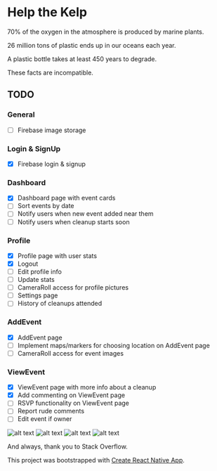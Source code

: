 # Help the Kelp
70% of the oxygen in the atmosphere is produced by marine plants.

26 million tons of plastic ends up in our oceans each year.

A plastic bottle takes at least 450 years to degrade.

These facts are incompatible.

## TODO
### General
- [ ] Firebase image storage

### Login & SignUp
- [x] Firebase login & signup

### Dashboard
- [x] Dashboard page with event cards
- [ ] Sort events by date
- [ ] Notify users when new event added near them
- [ ] Notify users when cleanup starts soon

### Profile
- [x] Profile page with user stats
- [x] Logout
- [ ] Edit profile info
- [ ] Update stats
- [ ] CameraRoll access for profile pictures
- [ ] Settings page
- [ ] History of cleanups attended

### AddEvent
- [x] AddEvent page
- [ ] Implement maps/markers for choosing location on AddEvent page
- [ ] CameraRoll access for event images

### ViewEvent
- [x] ViewEvent page with more info about a cleanup
- [x] Add commenting on ViewEvent page
- [ ] RSVP functionality on ViewEvent page
- [ ] Report rude comments
- [ ] Edit event if owner

![alt text](README_images/login.png "Login screen")
![alt text](README_images/signup.png "Signup screen")
![alt text](README_images/dashboard.png "Dashboard screen")
![alt text](README_images/addevent.png "AddEvent screen")

And always, thank you to Stack Overflow.

This project was bootstrapped with [Create React Native App](https://github.com/react-community/create-react-native-app).
